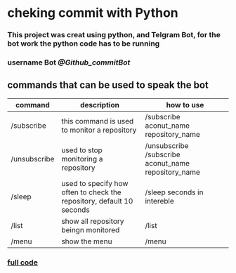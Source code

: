 <!-- Headings -->
<!-- links -->
<!-- Tables -->
<!-- Italics -->
# cheking commit with Python
<!-- Strong -->
### This project was creat using python, and Telgram Bot, for the bot work the python code has to be running 

### username Bot *@Github_commitBot*

## commands that can be used to speak the bot
| command  | description | how to use |
| -------- |------------ | ---------- |
| /subscribe | this command is used to monitor a repository | /subscribe aconut_name repository_name |
| /unsubscribe | used to stop monitoring a repository | /unsubscribe /subscribe aconut_name repository_name |
| /sleep | used to specify how often to check the repository, default 10 seconds | /sleep seconds in intereble | 
| /list | show all repository beingn monitored | /list |
| /menu | show the menu | /menu |


### [full code](github.com)
